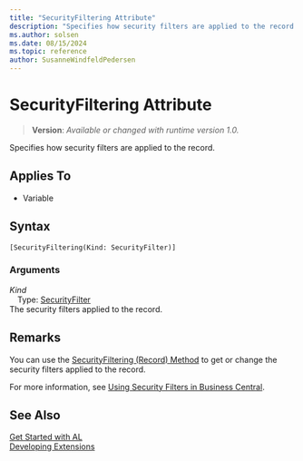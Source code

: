 ```yaml
---
title: "SecurityFiltering Attribute"
description: "Specifies how security filters are applied to the record."
ms.author: solsen
ms.date: 08/15/2024
ms.topic: reference
author: SusanneWindfeldPedersen
---
```

[//]: # (START>DO_NOT_EDIT)
[//]: # (IMPORTANT:Do not edit any of the content between here and the END>DO_NOT_EDIT.)
[//]: # (Any modifications should be made in the .xml files in the ModernDev repo.)

# SecurityFiltering Attribute
> **Version**: _Available or changed with runtime version 1.0._

Specifies how security filters are applied to the record.


## Applies To

- Variable


## Syntax

```AL
[SecurityFiltering(Kind: SecurityFilter)]
```

### Arguments
*Kind*  
&emsp;Type: [SecurityFilter](../methods-auto/securityfilter/securityfilter-option.md)  
The security filters applied to the record.  

[//]: # (IMPORTANT: END>DO_NOT_EDIT)

## Remarks 

You can use the [SecurityFiltering (Record) Method](../methods-auto/record/record-securityfiltering-method.md) to get or change the security filters applied to the record.

For more information, see [Using Security Filters in Business Central](../../security/security-filters.md).


## See Also  
[Get Started with AL](../devenv-get-started.md)  
[Developing Extensions](../devenv-dev-overview.md)  